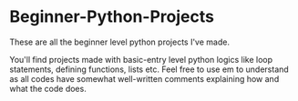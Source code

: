 # Beginner-Python-Projects
These are all the beginner level python projects I've made.

You'll find projects made with basic-entry level python logics like loop statements, defining functions, lists etc.
Feel free to use em to understand as all codes have somewhat well-written comments explaining how and what the code does.
